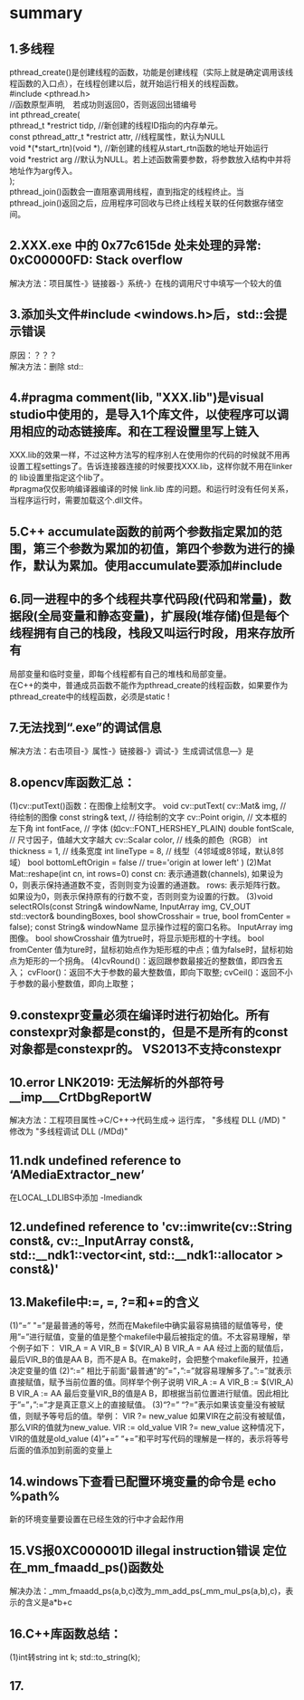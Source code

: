 # summary
## 1.多线程
  pthread_create()是创建线程的函数，功能是创建线程（实际上就是确定调用该线程函数的入口点），在线程创建以后，就开始运行相关的线程函数。  
  #include <pthread.h>  
  //函数原型声明,　若成功则返回0，否则返回出错编号  
  int pthread_create(  
                 pthread_t *restrict tidp,   //新创建的线程ID指向的内存单元。  
                 const pthread_attr_t *restrict attr,  //线程属性，默认为NULL  
                 void *(*start_rtn)(void *), //新创建的线程从start_rtn函数的地址开始运行  
                 void *restrict arg //默认为NULL。若上述函数需要参数，将参数放入结构中并将地址作为arg传入。  
                  );  
  pthread_join()函数会一直阻塞调用线程，直到指定的线程终止。当pthread_join()返回之后，应用程序可回收与已终止线程关联的任何数据存储空间。 
  
## 2.XXX.exe 中的 0x77c615de 处未处理的异常: 0xC00000FD: Stack overflow
  
  解决方法：项目属性-》链接器-》系统-》在栈的调用尺寸中填写一个较大的值
  
## 3.添加头文件#include <windows.h>后，std::会提示错误
  
  原因：？？？  
  解决方法：删除 std::  

## 4.#pragma comment(lib, "XXX.lib")是visual studio中使用的，是导入1个库文件，以使程序可以调用相应的动态链接库。和在工程设置里写上链入
  XXX.lib的效果一样，不过这种方法写的程序别人在使用你的代码的时候就不用再设置工程settings了。告诉连接器连接的时候要找XXX.lib，这样你就不用在linker的     lib设置里指定这个lib了。  
  #pragma仅仅影响编译器编译的时候 link.lib 库的问题。和运行时没有任何关系，当程序运行时，需要加载这个.dll文件。  
  	
## 5.C++ accumulate函数的前两个参数指定累加的范围，第三个参数为累加的初值，第四个参数为进行的操作，默认为累加。使用accumulate要添加#include<numeric>

## 6.同一进程中的多个线程共享代码段(代码和常量)，数据段(全局变量和静态变量)，扩展段(堆存储)但是每个线程拥有自己的栈段，栈段又叫运行时段，用来存放所有
  局部变量和临时变量，即每个线程都有自己的堆栈和局部变量。  
  在C++的类中，普通成员函数不能作为pthread_create的线程函数，如果要作为pthread_create中的线程函数，必须是static !  
  
## 7.无法找到“.exe”的调试信息
  解决方法：右击项目-》属性-》链接器-》调试-》生成调试信息—》是
  
## 8.opencv库函数汇总：
  (1)cv::putText()函数：在图像上绘制文字。
     void cv::putText(
		  cv::Mat& img, // 待绘制的图像
		  const string& text, // 待绘制的文字
		  cv::Point origin, // 文本框的左下角
		  int fontFace, // 字体 (如cv::FONT_HERSHEY_PLAIN)
		  double fontScale, // 尺寸因子，值越大文字越大
		  cv::Scalar color, // 线条的颜色（RGB）
		  int thickness = 1, // 线条宽度
		  int lineType = 8, // 线型（4邻域或8邻域，默认8邻域）
		  bool bottomLeftOrigin = false // true='origin at lower left'
	 )
  (2)Mat Mat::reshape(int cn, int rows=0) const
     cn: 表示通道数(channels), 如果设为0，则表示保持通道数不变，否则则变为设置的通道数。
	 rows: 表示矩阵行数。 如果设为0，则表示保持原有的行数不变，否则则变为设置的行数。
  (3)void selectROIs(const String& windowName, InputArray img,
                             CV_OUT std::vector<Rect>& boundingBoxes, bool showCrosshair = true, bool fromCenter = false);
	const String& windowName 显示操作过程的窗口名称。
	InputArray img 图像。
	bool showCrosshair 值为true时，将显示矩形框的十字线。
	bool fromCenter 值为ture时，鼠标初始点作为矩形框的中点；值为false时，鼠标初始点为矩形的一个拐角。
  (4)cvRound()：返回跟参数最接近的整数值，即四舍五入；
     cvFloor()：返回不大于参数的最大整数值，即向下取整;
     cvCeil()：返回不小于参数的最小整数值，即向上取整；
  
## 9.constexpr变量必须在编译时进行初始化。所有constexpr对象都是const的，但是不是所有的const对象都是constexpr的。 VS2013不支持constexpr
 
## 10.error LNK2019: 无法解析的外部符号 __imp___CrtDbgReportW
   解决方法：工程项目属性->C/C++->代码生成-> 运行库， "多线程 DLL (/MD) " 修改为 "多线程调试 DLL (/MDd)"

## 11.ndk undefined reference to ‘AMediaExtractor_new’
  在LOCAL_LDLIBS中添加  -lmediandk

## 12.undefined reference to 'cv::imwrite(cv::String const&, cv::_InputArray const&, std::__ndk1::vector<int, std::__ndk1::allocator<int> > const&)'

## 13.Makefile中:=, =, ?=和+=的含义
  (1)“=”
     "=”是最普通的等号，然而在Makefile中确实最容易搞错的赋值等号，使用”=”进行赋值，变量的值是整个makefile中最后被指定的值。不太容易理解，举个例子如下：
     VIR_A = A
     VIR_B = $(VIR_A) B
     VIR_A = AA
     经过上面的赋值后，最后VIR_B的值是AA B，而不是A B。在make时，会把整个makefile展开，拉通决定变量的值
  (2)“:=”
     相比于前面“最普通”的”=”，”:=”就容易理解多了。”:=”就表示直接赋值，赋予当前位置的值。同样举个例子说明
     VIR_A := A
     VIR_B := $(VIR_A) B
     VIR_A := AA
     最后变量VIR_B的值是A B，即根据当前位置进行赋值。因此相比于”=”，”:=”才是真正意义上的直接赋值。
  (3)“?=”
     “?=”表示如果该变量没有被赋值，则赋予等号后的值。举例：
     VIR ?= new_value
     如果VIR在之前没有被赋值，那么VIR的值就为new_value.
     VIR := old_value
     VIR ?= new_value
     这种情况下，VIR的值就是old_value
  (4)”+=”
     “+=”和平时写代码的理解是一样的，表示将等号后面的值添加到前面的变量上

## 14.windows下查看已配置环境变量的命令是  echo %path%
   新的环境变量要设置在已经生效的行中才会起作用
   
## 15.VS报0XC000001D illegal instruction错误  定位在_mm_fmaadd_ps()函数处
   解决办法：_mm_fmaadd_ps(a,b,c)改为_mm_add_ps(_mm_mul_ps(a,b),c)，表示的含义是a*b+c
   
## 16.C++库函数总结：
   (1)int转string   int k; std::to_string(k);

## 17.
   

	

